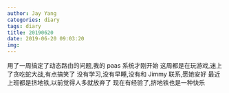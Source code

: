 ```yaml
---
author: Jay Yang
categories: diary
tags: diary
title: 20190620
date: 2019-06-20 09:03:20
img:
---
```


用了一周搞定了动态路由的问题,我的 paas 系统才刚开始
这周都是在玩游戏,迷上了贪吃蛇大战,有点搞笑了
没有学习,没有早睡,没有和 Jimmy 联系,愿她安好
最近上班都是挤地铁,以前觉得人多就放弃了
现在有经验了,挤地铁也是一种快乐
